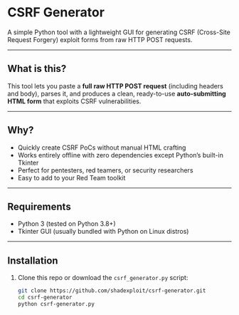 # CSRF Generator

A simple Python tool with a lightweight GUI for generating CSRF (Cross-Site Request Forgery) exploit forms from raw HTTP POST requests.

---

## What is this?

This tool lets you paste a **full raw HTTP POST request** (including headers and body), parses it, and produces a clean, ready-to-use **auto-submitting HTML form** that exploits CSRF vulnerabilities.

---

## Why?

- Quickly create CSRF PoCs without manual HTML crafting  
- Works entirely offline with zero dependencies except Python’s built-in Tkinter  
- Perfect for pentesters, red teamers, or security researchers  
- Easy to add to your Red Team toolkit

---

## Requirements

- Python 3 (tested on Python 3.8+)  
- Tkinter GUI (usually bundled with Python on Linux distros)

---

## Installation

1. Clone this repo or download the `csrf_generator.py` script:

   ```bash
   git clone https://github.com/shadexploit/csrf-generator.git
   cd csrf-generator
   python csrf-generator.py
